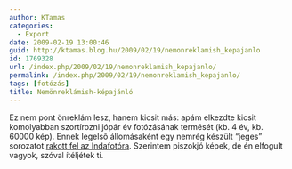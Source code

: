 ```yaml
---
author: KTamas
categories:
  - Export
date: 2009-02-19 13:00:46
guid: http://ktamas.blog.hu/2009/02/19/nemonreklamish_kepajanlo
id: 1769328
url: /index.php/2009/02/19/nemonreklamish_kepajanlo/
permalink: /index.php/2009/02/19/nemonreklamish_kepajanlo/
tags: [fotózás]
title: Nemönreklámish-képajánló
---
```


Ez nem pont önreklám lesz, hanem kicsit más: apám elkezdte kicsit komolyabban szortírozni jópár év fotózásának termését (kb. 4 év, kb. 60000 kép). Ennek legelsô állomásaként egy nemrég készült &#8220;jeges&#8221; sorozatot <a href="http://indafoto.hu/Yoshiphoto/jeges" target="_blank">rakott fel az Indafotóra</a>. Szerintem piszokjó képek, de én elfogult vagyok, szóval ítéljétek ti.
